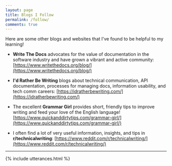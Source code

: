 ```yaml
---
layout: page
title: Blogs I Follow
permalink: /follow/
comments: true
---
```


Here are some other blogs and websites that I've found to be helpful to my learning!


* **Write The Docs** advocates for the value of documentation in the software industry and have grown a vibrant and active community: [https://www.writethedocs.org/blog/](https://www.writethedocs.org/blog/)


* **I'd Rather Be Writing** blogs about technical communication, API documentation, processes for managing docs, information usability, and tech comm careers: [https://idratherbewriting.com/](https://idratherbewriting.com/)


* The excellent **Grammar Girl** provides short, friendly tips to improve writing and feed your love of the English language! [https://www.quickanddirtytips.com/grammar-girl/](https://www.quickanddirtytips.com/grammar-girl/)


* I often find a lot of very useful information, insights, and tips in **r/technicalwriting**: [https://www.reddit.com/r/technicalwriting/](https://www.reddit.com/r/technicalwriting/)

----

<script src="https://utteranc.es/client.js"
        repo="Sterling-Cooper/sterling-cooper.github.io"
        issue-term="title"
        theme="github-light"
        crossorigin="anonymous"
        async>
</script>

{% include utterances.html %}